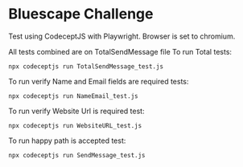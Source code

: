 # Bluescape Challenge

Test using CodeceptJS with Playwright. Browser is set to chromium.

All tests combined are on TotalSendMessage file
To run Total tests:

```
npx codeceptjs run TotalSendMessage_test.js
```

To run verify Name and Email fields are required tests:

```
npx codeceptjs run NameEmail_test.js
```

To run verify Website Url is required test:

```
npx codeceptjs run WebsiteURL_test.js
```

To run happy path is accepted test:

```
npx codeceptjs run SendMessage_test.js
```
